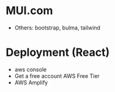 # MUI.com
* Others: bootstrap, bulma, tailwind




# Deployment (React)
* aws console
* Get a free account AWS Free Tier
* AWS Amplify
